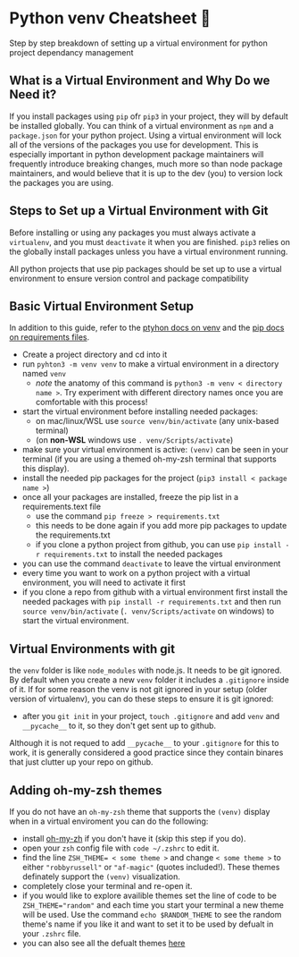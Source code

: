 # Python venv Cheatsheet 🐍

Step by step breakdown of setting up a virtual environment for python project dependancy management

## What is a Virtual Environment and Why Do we Need it?

If you install packages using `pip` ofr `pip3` in your project, they will by default be installed globally. You can think of a virtual environment as `npm` and a `package.json` for your python project. Using a virtual environment will lock all of the versions of the packages you use for development. This is especially important in python development package maintainers will frequently introduce breaking changes, much more so than node package maintainers, and would believe that it is up to the dev (you) to version lock the packages you are using.

## Steps to Set up a Virtual Environment with Git

Before installing or using any packages you must always activate a `virtualenv`, and you must `deactivate` it when you are finished. `pip3` relies on the globally install packages unless you have a virtual environment running.

All python projects that use pip packages should be set up to use a virtual environment to ensure version control and package compatibility

## Basic Virtual Environment Setup

In addition to this guide, refer to the [ptyhon docs on venv](https://docs.python.org/3/library/venv.html) and the [pip docs on requirements files](https://pip.pypa.io/en/stable/user_guide/#requirements-files).

* Create a project directory and cd into it
* run `pyhton3 -m venv venv` to make a virtual environment in a directory named `venv`
  * _note_ the anatomy of this command is `python3 -m venv < directory name >`. Try experiment with different directory names once you are comfortable with this process!   
* start the virtual environment before installing needed packages:
  * on mac/linux/WSL use `source venv/bin/activate` (any unix-based terminal)
  * (on **non-WSL** windows use `. venv/Scripts/activate`)
* make sure your virtual environment is active: `(venv)` can be seen in your terminal (if you are using a themed oh-my-zsh terminal that supports this display).
* install the needed pip packages for the project (`pip3 install < package name >`)
* once all your packages are installed, freeze the pip list in a requirements.text file
  * use the command `pip freeze > requirements.txt`
  * this needs to be done again if you add more pip packages to update the requirements.txt
  * if you clone a python project from github, you can use `pip install -r requirements.txt` to install the needed packages
* you can use the command `deactivate` to leave the virtual environment
* every time you want to work on a python project with a virtual environment, you will need to activate it first
* if you clone a repo from github with a virtual environment first install the needed packages with `pip install -r requirements.txt` and then run `source venv/bin/activate` (`. venv/Scripts/activate` on windows) to start the virtual environment.

## Virtual Environments with git

the `venv` folder is like `node_modules` with node.js. It needs to be git ignored. By default when you create a new `venv` folder it includes a `.gitignore` inside of it. If for some reason the venv is not git ignored in your setup (older version of virtualenv), you can do these steps to ensure it is git ignored:

* after you `git init` in your project, `touch .gitignore` and add `venv` and `__pycache__` to it, so they don't get sent up to github.

Although it is not requed to add `__pycache__` to your `.gitignore` for this to work, it is generally considered a good practice since they contain binares that just clutter up your repo on github.

## Adding oh-my-zsh themes 

If you do not have an `oh-my-zsh` theme that supports the `(venv)` display when in a virtual enviroment you can do the following:

* install [oh-my-zh](https://ohmyz.sh/#install) if you don't have it (skip this step if you do).
* open your `zsh` config file with `code ~/.zshrc` to edit it.
* find the line `ZSH_THEME= < some theme >` and change `< some theme >` to either `"robbyrussell"` or `"af-magic"` (quotes included!). These themes definately support the `(venv)` visualization.
* completely close your terminal and re-open it.
* if you would like to explore availible themes set the line of code to be `ZSH_THEME="random"` and each time you start your terminal a new theme will be used. Use the command `echo $RANDOM_THEME` to see the random theme's name if you like it and want to set it to be used by defualt in your `.zshrc` file.
* you can also see all the defualt themes [here](https://github.com/ohmyzsh/ohmyzsh/wiki/Themes)
